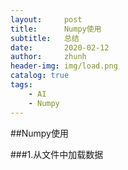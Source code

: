 ```yaml
---
layout:     post
title:      Numpy使用
subtitle:   总结
date:       2020-02-12
author:     zhunh
header-img: img/load.png
catalog: true
tags:
    - AI
    - Numpy
---
```

##Numpy使用

###1.从文件中加载数据